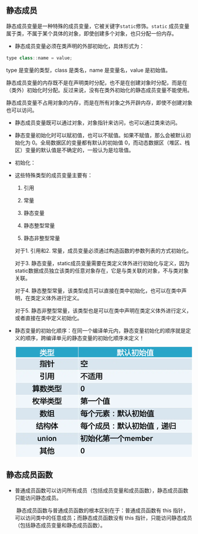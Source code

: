 ## 静态成员

静态成员变量是一种特殊的成员变量，它被关键字`static`修饰。`static` 成员变量属于类，不属于某个具体的对象，即使创建多个对象，也只分配一份内存。

+ 静态成员变量必须在类声明的外部初始化，具体形式为：

```c++
type class::name = value;
```

type 是变量的类型，class 是类名，name 是变量名，value 是初始值。

静态成员变量的内存既不是在声明类时分配，也不是在创建对象时分配，而是在（类外）初始化时分配。反过来说，没有在类外初始化的静态成员变量不能使用。

静态成员变量不占用对象的内存，而是在所有对象之外开辟内存，即使不创建对象也可以访问。

+ 静态成员变量既可以通过对象，对象指针来访问，也可以通过类来访问。

+ 静态变量初始化时可以赋初值，也可以不赋值。如果不赋值，那么会被默认初始化为 0。全局数据区的变量都有默认的初始值 0，而动态数据区（堆区、栈区）变量的默认值是不确定的，一般认为是垃圾值。

+ 初始化：

+ 这些特殊类型的成员变量主要有：
  
  1. 引用
  
  2. 常量
  
  3. 静态变量
  
  4. 静态整型常量
  
  5. 静态非整型常量
  
  对于1. 引用和2. 常量，成员变量必须通过构造函数的参数列表的方式初始化。
  
  对于3. 静态变量，static成员变量需要在类定义体外进行初始化与定义，因为static数据成员独立该类的任意对象存在，它是与类关联的对象，不与类对象关联。
  
  对于4. 静态整型常量，该类型成员可以直接在类中初始化，也可以在类中声明，在类定义体外进行定义。
  
  对于5. 静态非整型常量，该类型也是可以在类中声明在类定义体外进行定义，或者直接在类中定义初始化。

+ 静态变量的初始化顺序：在同一个编译单元内，静态变量初始化的顺序就是定义的顺序，跨编译单元的静态变量的初始化顺序未定义！
  
    ![img](../photo/webp.webp)

## 静态成员函数

+ 普通成员函数可以访问所有成员（包括成员变量和成员函数），静态成员函数只能访问静态成员。
  
  ​    静态成员函数与普通成员函数的根本区别在于：普通成员函数有 this 指针，可以访问类中的任意成员；而静态成员函数没有 this 指针，只能访问静态成员（包括静态成员变量和静态成员函数）。
